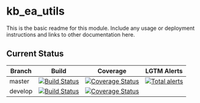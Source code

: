 # kb_ea_utils
This is the basic readme for this module. Include any usage or deployment instructions and links to other documentation here.

## Current Status

| Branch  | Build                                                              | Coverage                                                                         | LGTM Alerts                                                     |
| ------- | ------------------------------------------------------------------ | -------------------------------------------------------------------------------- | --------------------------------------------------------------- |
| master  | [![Build Status](https://travis-ci.org/kbaseapps/kb_ea_utils.svg?branch=master)](https://travis-ci.org/kbaseapps/kb_ea_utils)  | [![Coverage Status](https://coveralls.io/repos/github/kbaseapps/kb_ea_utils/badge.svg?branch=master)](https://coveralls.io/github/kbaseapps/kb_ea_utils?branch=master)  | [![Total alerts](https://img.shields.io/lgtm/alerts/g/kbaseapps/kb_ea_utils.svg?logo=lgtm&logoWidth=18)](https://lgtm.com/projects/g/kbaseapps/kb_ea_utils/alerts/)  |
| develop  | [![Build Status](https://travis-ci.org/kbaseapps/kb_ea_utils.svg?branch=develop)](https://travis-ci.org/kbaseapps/kb_ea_utils)  | [![Coverage Status](https://coveralls.io/repos/github/kbaseapps/kb_ea_utils/badge.svg?branch=develop)](https://coveralls.io/github/kbaseapps/kb_ea_utils?branch=develop)  |   |
